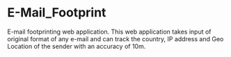 # E-Mail_Footprint
E-mail footprinting web application.
This web application takes input of original format of any e-mail and can track the country, IP address and Geo Location of the sender with an accuracy of 10m.

